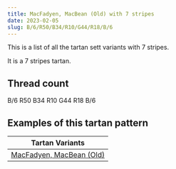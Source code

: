 ```yaml
---
title: MacFadyen, MacBean (Old) with 7 stripes
date: 2023-02-05
slug: B/6/R50/B34/R10/G44/R18/B/6
---
```

This is a list of all the tartan sett variants with 7 stripes.

It is a 7 stripes tartan.


## Thread count
B/6 R50 B34 R10 G44 R18 B/6

## Examples of this tartan pattern

| Tartan Variants |
|---------------|
| [MacFadyen, MacBean (Old)](/variants/b/6/r50/b34/r10/g44/r18/b/6-b304080-g008000-rc00000)||

